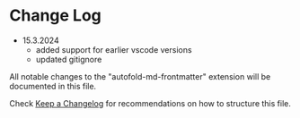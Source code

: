 # Change Log

- 15.3.2024
  - added support for earlier vscode versions
  - updated gitignore

All notable changes to the "autofold-md-frontmatter" extension will be documented in this file.

Check [Keep a Changelog](http://keepachangelog.com/) for recommendations on how to structure this file.